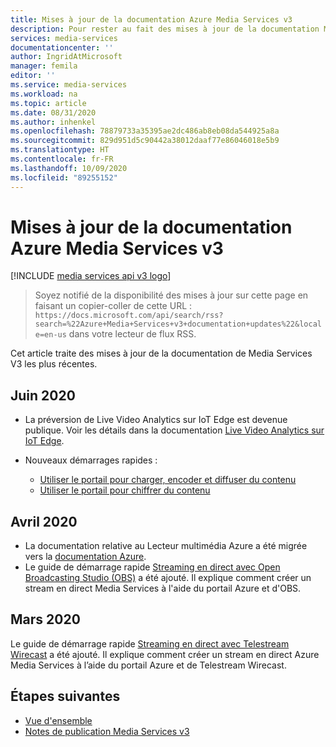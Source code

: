 ```yaml
---
title: Mises à jour de la documentation Azure Media Services v3
description: Pour rester au fait des mises à jour de la documentation Media Services V3 les plus récentes.
services: media-services
documentationcenter: ''
author: IngridAtMicrosoft
manager: femila
editor: ''
ms.service: media-services
ms.workload: na
ms.topic: article
ms.date: 08/31/2020
ms.author: inhenkel
ms.openlocfilehash: 78879733a35395ae2dc486ab8eb08da544925a8a
ms.sourcegitcommit: 829d951d5c90442a38012daaf77e86046018e5b9
ms.translationtype: HT
ms.contentlocale: fr-FR
ms.lasthandoff: 10/09/2020
ms.locfileid: "89255152"
---
```

# <a name="azure-media-services-v3-documentation-updates"></a>Mises à jour de la documentation Azure Media Services v3

[!INCLUDE [media services api v3 logo](./includes/v3-hr.md)]

>Soyez notifié de la disponibilité des mises à jour sur cette page en faisant un copier-coller de cette URL : `https://docs.microsoft.com/api/search/rss?search=%22Azure+Media+Services+v3+documentation+updates%22&locale=en-us` dans votre lecteur de flux RSS.

Cet article traite des mises à jour de la documentation de Media Services V3 les plus récentes.

## <a name="june-2020"></a>Juin 2020

* La préversion de Live Video Analytics sur IoT Edge est devenue publique. Voir les détails dans la documentation [Live Video Analytics sur IoT Edge](../live-video-analytics-edge/index.yml).
* Nouveaux démarrages rapides :

    * [Utiliser le portail pour charger, encoder et diffuser du contenu](manage-assets-quickstart.md)
    * [Utiliser le portail pour chiffrer du contenu](encrypt-content-quickstart.md)

## <a name="april-2020"></a>Avril 2020

* La documentation relative au Lecteur multimédia Azure a été migrée vers la [documentation Azure](../azure-media-player/azure-media-player-overview.md).
* Le guide de démarrage rapide [Streaming en direct avec Open Broadcasting Studio (OBS)](live-events-obs-quickstart.md) a été ajouté. Il explique comment créer un stream en direct Media Services à l'aide du portail Azure et d'OBS.

## <a name="march-2020"></a>Mars 2020

Le guide de démarrage rapide [Streaming en direct avec Telestream Wirecast](live-events-wirecast-quickstart.md) a été ajouté. Il explique comment créer un stream en direct Azure Media Services à l’aide du portail Azure et de Telestream Wirecast.

## <a name="next-steps"></a>Étapes suivantes

- [Vue d'ensemble](media-services-overview.md)
- [Notes de publication Media Services v3](release-notes.md)
